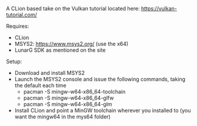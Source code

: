 A CLion based take on the Vulkan tutorial located here:
https://vulkan-tutorial.com/

Requires:
- CLion
- MSYS2: https://www.msys2.org/ (use the x64)
- LunarG SDK as mentioned on the site

Setup:
- Download and install MSYS2
- Launch the MSYS2 console and issue the following commands, taking the default each time
    - pacman -S mingw-w64-x86_64-toolchain
    - pacman -S mingw-w64-x86_64-glfw
    - pacman -S mingw-w64-x86_64-glm
- Install CLion and point a MinGW toolchain wherever you installed to (you want the mingw64 in the mys64 folder)